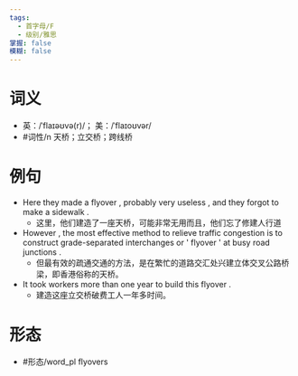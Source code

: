 ```yaml
---
tags:
  - 首字母/F
  - 级别/雅思
掌握: false
模糊: false
---
```

# 词义
- 英：/ˈflaɪəʊvə(r)/； 美：/ˈflaɪoʊvər/
- #词性/n  天桥；立交桥；跨线桥
# 例句
- Here they made a flyover , probably very useless , and they forgot to make a sidewalk .
	- 这里，他们建造了一座天桥，可能非常无用而且，他们忘了修建人行道
- However , the most effective method to relieve traffic congestion is to construct grade-separated interchanges or ' flyover ' at busy road junctions .
	- 但最有效的疏通交通的方法，是在繁忙的道路交汇处兴建立体交叉公路桥梁，即香港俗称的天桥。
- It took workers more than one year to build this flyover .
	- 建造这座立交桥破费工人一年多时间。
# 形态
- #形态/word_pl flyovers
